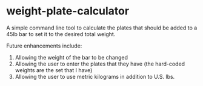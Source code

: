 # weight-plate-calculator

A simple command line tool to calculate the plates that should be added to a 45lb bar to set it to the desired total weight.

Future enhancements include:

1. Allowing the weight of the bar to be changed
2. Allowing the user to enter the plates that they have (the hard-coded weights are the set that I have)
3. Allowing the user to use metric kilograms in addition to U.S. lbs.
